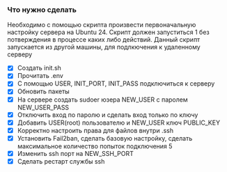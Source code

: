 ### Что нужно сделать
Необходимо с помощью скрипта произвести первоначальную настройку сервера на Ubuntu 24. Скрипт должен запуститься 1 без потверждения в процессе каких либо действий. Данный скрипт запускается из другой машины, для подлкючения к удаленному серверу
- [x] Создать init.sh
- [x] Прочитать .env
- [x] С помощью USER, INIT_PORT, INIT_PASS подключиться к серверу
- [x] Обновить пакеты
- [x] На сервере создать sudoer юзера NEW_USER с паролем NEW_USER_PASS
- [x] Отключить вход по паролю и сделать вход только по ключу
- [x] Добавить USER(root) пользователю и NEW_USER ключ PUBLIC_KEY
- [x] Корректно настроить права для файлов внутри .ssh
- [x] Установить Fail2ban, сделать базовую настройку, сделать максимальное количество попыток подключения 5
- [x] Изменить ssh порт на NEW_SSH_PORT
- [x] Сделать рестарт службы ssh
